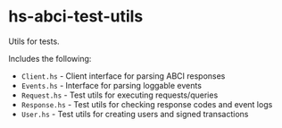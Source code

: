 # hs-abci-test-utils

Utils for tests.

Includes the following:

* `Client.hs` - Client interface for parsing ABCI responses
* `Events.hs` - Interface for parsing loggable events
* `Request.hs` - Test utils for executing requests/queries
* `Response.hs` - Test utils for checking response codes and event logs
* `User.hs` - Test utils for creating users and signed transactions
